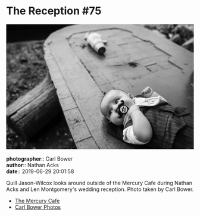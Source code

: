 # The Reception #75

![Quill Jason-Wilcox looks around outside of the Mercury Cafe](assets/2019-06-29-set-3-the-reception-75.webp)

**photographer**:: Carl Bower  
**author**:: Nathan Acks  
**date**:: 2019-06-29 20:01:58

Quill Jason-Wilcox looks around outside of the Mercury Cafe during Nathan Acks and Len Montgomery's wedding reception. Photo taken by Carl Bower.

* [The Mercury Cafe](http://mercurycafe.com)
* [Carl Bower Photos](https://carlbowerphotos.com)
